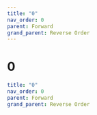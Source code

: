 ```yaml
---
title: "0"
nav_order: 0
parent: Forward
grand_parent: Reverse Order
---
```


# 0

```yaml
title: "0"
nav_order: 0
parent: Forward
grand_parent: Reverse Order
```
